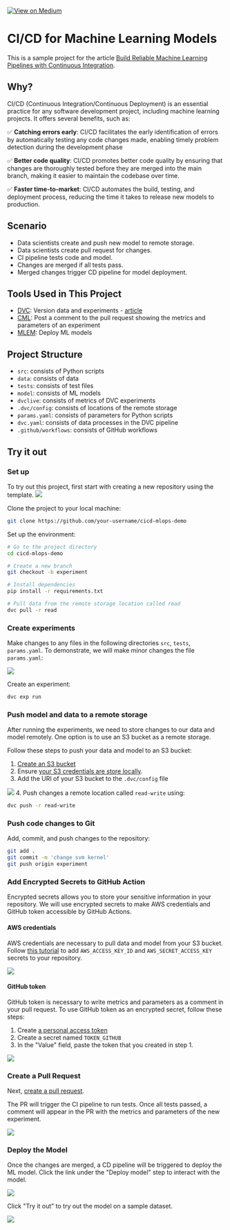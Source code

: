 [![View on Medium](https://img.shields.io/badge/Medium-View%20on%20Medium-red?logo=medium)](https://towardsdatascience.com/build-reliable-machine-learning-pipelines-with-continuous-integration-ea822eb09bf6?sk=ae3326395e0c5bb219523a1c2014b1be)

# CI/CD for Machine Learning Models

This is a sample project for the article [Build Reliable Machine Learning Pipelines with Continuous Integration](https://towardsdatascience.com/build-reliable-machine-learning-pipelines-with-continuous-integration-ea822eb09bf6?sk=ae3326395e0c5bb219523a1c2014b1be).

## Why?
CI/CD (Continuous Integration/Continuous Deployment) is an essential practice for any software development project, including machine learning projects. It offers several benefits, such as:

:white_check_mark: **Catching errors early**: CI/CD facilitates the early identification of errors by automatically testing any code changes made, enabling timely problem detection during the development phase

:white_check_mark: **Better code quality**: CI/CD promotes better code quality by ensuring that changes are thoroughly tested before they are merged into the main branch, making it easier to maintain the codebase over time.

:white_check_mark: **Faster time-to-market**: CI/CD automates the build, testing, and deployment process, reducing the time it takes to release new models to production. 

## Scenario
- Data scientists create and push new model to remote storage.
- Data scientists create pull request for changes.
- CI pipeline tests code and model.
- Changes are merged if all tests pass.
- Merged changes trigger CD pipeline for model deployment.

## Tools Used in This Project
* [DVC](https://dvc.org/): Version data and experiments - [article](https://towardsdatascience.com/introduction-to-dvc-data-version-control-tool-for-machine-learning-projects-7cb49c229fe0)
* [CML](https://cml.dev/): Post a comment to the pull request showing the metrics and parameters of an experiment
* [MLEM](https://mlem.ai/): Deploy ML models

## Project Structure
* `src`: consists of Python scripts
* `data`: consists of data
* `tests`: consists of test files
* `model`: consists of ML models
* `dvclive`: consists of metrics of DVC experiments
* `.dvc/config`: consists of locations of the remote storage
* `params.yaml`: consists of parameters for Python scripts
* `dvc.yaml`: consists of data processes in the DVC pipeline 
* `.github/workflows`: consists of GitHub workflows

## Try it out
### Set up
To try out this project, first start with creating a new repository using the template.
![](demo_images/template.png)

Clone the project to your local machine:
```bash
git clone https://github.com/your-username/cicd-mlops-demo
```

Set up the environment:
```bash
# Go to the project directory
cd cicd-mlops-demo

# Create a new branch
git checkout -b experiment

# Install dependencies
pip install -r requirements.txt

# Pull data from the remote storage location called read 
dvc pull -r read
```

### Create experiments
Make changes to any files in the following directories `src`, `tests`, `params.yaml`. To demonstrate, we will make minor changes the file `params.yaml`:

![](demo_images/code_change.png)

Create an experiment:
```bash
dvc exp run
```

### Push model and data to a remote storage
After running the experiments, we need to store changes to our data and model remotely. One option is to use an S3 bucket as a remote storage.

Follow these steps to push your data and model to an S3 bucket:

1. [Create an S3 bucket](https://docs.aws.amazon.com/AmazonS3/latest/userguide/creating-bucket.html)
2. Ensure [your S3 credentials are store locally](https://docs.aws.amazon.com/cli/latest/userguide/cli-configure-files.html#cli-configure-files-methods).
3. Add the URI of your S3 bucket to the `.dvc/config` file

![](demo_images/add_bucket.png)
4. Push changes a remote location called `read-write` using:
```bash
dvc push -r read-write
```

### Push code changes to Git

Add, commit, and push changes to the repository:

```bash
git add .
git commit -m 'change svm kernel'
git push origin experiment
```

### Add Encrypted Secrets to GitHub Action
Encrypted secrets allows you to store your sensitive information in your repository. We will use encrypted secrets to make AWS credentials and GitHub token accessible by GitHub Actions.
#### AWS credentials
AWS credentials are necessary to pull data and model from your S3 bucket. Follow [this tutorial](https://docs.github.com/en/actions/security-guides/encrypted-secrets) to add `AWS_ACCESS_KEY_ID` and `AWS_SECRET_ACCESS_KEY` secrets to your repository.

![](demo_images/aws_credentials.png)

#### GitHub token
GitHub token is necessary to write metrics and parameters as a comment in your pull request. To use GitHub token as an encrypted secret, follow these steps:
1. Create [a personal access token](https://docs.github.com/en/authentication/keeping-your-account-and-data-secure/creating-a-personal-access-token) 
2. Create a secret named `TOKEN_GITHUB` 
3. In the "Value" field, paste the token that you created in step 1.

![](demo_images/github_token.png)
### Create a Pull Request
Next, [create a pull request](https://docs.github.com/en/pull-requests/collaborating-with-pull-requests/proposing-changes-to-your-work-with-pull-requests/creating-a-pull-request).

The PR will trigger the CI pipeline to run tests. Once all tests passed, a comment will appear in the PR with the metrics and parameters of the new experiment. 

![](demo_images/pr.png)

### Deploy the Model
Once the changes are merged, a CD pipeline will be triggered to deploy the ML model. Click the link under the "Deploy model" step to interact with the model. 

![](demo_images/deploy_model.png)

Click "Try it out" to try out the model on a sample dataset.

![](demo_images/fastapi.gif)